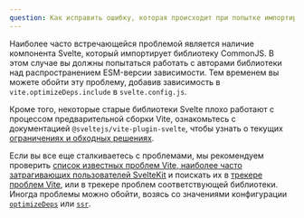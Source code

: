 ```yaml
---
question: Как исправить ошибку, которая происходит при попытке импортировать пакеты?
---
```


Наиболее часто встречающейся проблемой является наличие компонента Svelte, который импортирует библиотеку CommonJS. В этом случае вы должны попытаться работать с авторами библиотеки над распространением ESM-версии зависимости. Тем временем вы можете обойти эту проблему, добавив зависимость в `vite.optimizeDeps.include` в `svelte.config.js`.

Кроме того, некоторые старые библиотеки Svelte плохо работают с процессом предварительной сборки Vite, ознакомьтесь с документацией `@sveltejs/vite-plugin-svelte`, чтобы узнать о текущих [ограничениях и обходных решениях](https://github.com/sveltejs/vite-plugin-svelte/tree/main/packages/vite-plugin-svelte#importing-third-party-svelte-libraries).

Если вы все еще сталкиваетесь с проблемами, мы рекомендуем проверить [список известных проблем Vite, наиболее часто затрагивающих пользователей SvelteKit](https://github.com/sveltejs/kit/issues/2086) и поискать их в [трекере проблем Vite](https://github.com/vitejs/vite/issues), или в трекере проблем соответствующей библиотеки. Иногда проблемы можно обойти, возясь со значениями конфигурации [`optimizeDeps`](https://vitejs.dev/config/#dep-optimization-options) или [`ssr`](https://vitejs.dev/config/#ssr-options).